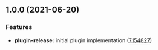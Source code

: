 ## 1.0.0 (2021-06-20)


### Features

* **plugin-release:** initial plugin implementation ([7154827](https://github.com/kherock/yarn-plugins/commit/71548276a03e03f581d268026e0d4ee9b73a8e08))

